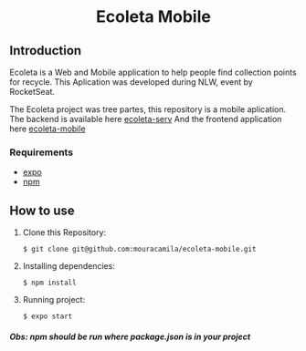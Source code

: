 <h1 align="center">
   Ecoleta Mobile
</h1>

## Introduction

Ecoleta is a Web and Mobile application to help people find collection points for recycle. This Aplication was developed during NLW, event by RocketSeat.

The Ecoleta project was tree partes, this repository is a mobile aplication.  
The backend is available here [ecoleta-serv](https://github.com/mouracamila/ecoleta-serv)
And the frontend application here [ecoleta-mobile](https://github.com/mouracamila/ecoleta-web)

### Requirements

- [expo](https://docs.expo.io/)
- [npm](https://www.npmjs.com/)

## How to use

1. Clone this Repository:

   `$ git clone git@github.com:mouracamila/ecoleta-mobile.git`

2. Installing dependencies:

   `$ npm install`

3. Running project:

   `$ expo start`

##### Obs: **npm** should be run where **package.json** is in your project
